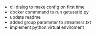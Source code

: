 - cli dialog to make config on first time
- docker commmand to run getuserid.py
- update readme
- added group parameter to streamers.txt
- implement python virtual enviroment